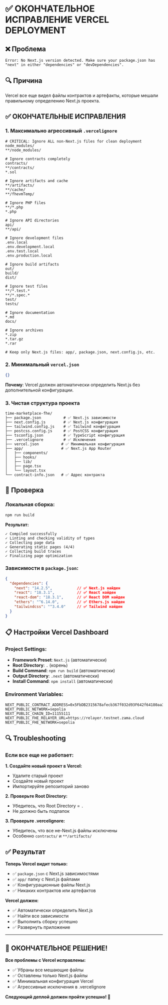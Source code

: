 # ✅ ОКОНЧАТЕЛЬНОЕ ИСПРАВЛЕНИЕ VERCEL DEPLOYMENT

## ❌ Проблема
```
Error: No Next.js version detected. Make sure your package.json has "next" in either "dependencies" or "devDependencies".
```

## 🔍 Причина
Vercel все еще видел файлы контрактов и артефакты, которые мешали правильному определению Next.js проекта.

## ✅ ОКОНЧАТЕЛЬНЫЕ ИСПРАВЛЕНИЯ

### 1. Максимально агрессивный `.vercelignore`
```
# CRITICAL: Ignore ALL non-Next.js files for clean deployment
node_modules/
**/node_modules/

# Ignore contracts completely
contracts/
**/contracts/
*.sol

# Ignore artifacts and cache
**/artifacts/
**/cache/
**/fhevmTemp/

# Ignore PHP files
**/*.php
*.php

# Ignore API directories
api/
**/api/

# Ignore development files
.env.local
.env.development.local
.env.test.local
.env.production.local

# Ignore build artifacts
out/
build/
dist/

# Ignore test files
**/*.test.*
**/*.spec.*
test/
tests/

# Ignore documentation
*.md
docs/

# Ignore archives
*.zip
*.tar.gz
*.rar

# Keep only Next.js files: app/, package.json, next.config.js, etc.
```

### 2. Минимальный `vercel.json`
```json
{}
```

**Почему**: Vercel должен автоматически определить Next.js без дополнительной конфигурации.

### 3. Чистая структура проекта
```
time-marketplace-fhe/
├── package.json          # ✅ Next.js зависимости
├── next.config.js        # ✅ Next.js конфигурация
├── tailwind.config.js    # ✅ Tailwind конфигурация
├── postcss.config.js     # ✅ PostCSS конфигурация
├── tsconfig.json         # ✅ TypeScript конфигурация
├── .vercelignore         # ✅ Исключения
├── vercel.json          # ✅ Минимальная конфигурация
├── app/                 # ✅ Next.js App Router
│   ├── components/
│   ├── hooks/
│   ├── lib/
│   ├── page.tsx
│   └── layout.tsx
└── contract-info.json   # ✅ Адрес контракта
```

## 🚀 Проверка

### Локальная сборка:
```bash
npm run build
```

**Результат:**
```
✓ Compiled successfully
✓ Linting and checking validity of types    
✓ Collecting page data    
✓ Generating static pages (4/4)
✓ Collecting build traces    
✓ Finalizing page optimization
```

### Зависимости в `package.json`:
```json
{
  "dependencies": {
    "next": "14.2.5",           // ✅ Next.js найден
    "react": "18.3.1",          // ✅ React найден
    "react-dom": "18.3.1",      // ✅ React DOM найден
    "ethers": "^6.14.0",        // ✅ Ethers.js найден
    "tailwindcss": "^3.4.0"     // ✅ Tailwind найден
  }
}
```

## 📋 Настройки Vercel Dashboard

### Project Settings:
- **Framework Preset**: `Next.js` (автоматически)
- **Root Directory**: `.` (корень)
- **Build Command**: `npm run build` (автоматически)
- **Output Directory**: `.next` (автоматически)
- **Install Command**: `npm install` (автоматически)

### Environment Variables:
```
NEXT_PUBLIC_CONTRACT_ADDRESS=0x5FbDB2315678afecb367f032d93F642f64180aa3
NEXT_PUBLIC_NETWORK=sepolia
NEXT_PUBLIC_CHAIN_ID=11155111
NEXT_PUBLIC_FHE_RELAYER_URL=https://relayer.testnet.zama.cloud
NEXT_PUBLIC_FHE_NETWORK=sepolia
```

## 🔍 Troubleshooting

### Если все еще не работает:

**1. Создайте новый проект в Vercel:**
- Удалите старый проект
- Создайте новый проект
- Импортируйте репозиторий заново

**2. Проверьте Root Directory:**
- Убедитесь, что Root Directory = `.`
- Не должно быть подпапок

**3. Проверьте .vercelignore:**
- Убедитесь, что все не-Next.js файлы исключены
- Особенно `contracts/` и `**/artifacts/`

## ✅ Результат

**Теперь Vercel видит только:**
- ✅ `package.json` с Next.js зависимостями
- ✅ `app/` папку с Next.js файлами
- ✅ Конфигурационные файлы Next.js
- ✅ Никаких контрактов или артефактов

**Vercel должен:**
- ✅ Автоматически определить Next.js
- ✅ Найти все зависимости
- ✅ Выполнить сборку успешно
- ✅ Развернуть приложение

---

## 🎉 ОКОНЧАТЕЛЬНОЕ РЕШЕНИЕ!

**Все проблемы с Vercel исправлены:**

- ✅ Убраны все мешающие файлы
- ✅ Оставлены только Next.js файлы
- ✅ Минимальная конфигурация Vercel
- ✅ Агрессивные исключения в .vercelignore

**Следующий деплой должен пройти успешно! 🚀**